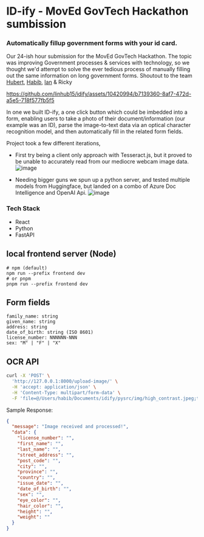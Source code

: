 # ID-ify - MovEd GovTech Hackathon sumbission 

### Automatically fillup government forms with your id card.

Our 24-ish hour submission for the MovEd GovTech Hackathon.
The topic was improving Government processes & services with technology, so we thought we'd attempt to solve the ever tedious process of manually filling out the same information on long government forms.
Shoutout to the team [Hubert](https://github.com/linhub15), [Habib](https://github.com/habibrahmanbd), [Ian](https://github.com/ianrbaguio) & Ricky

https://github.com/linhub15/idify/assets/10420994/b7139360-8af7-472d-a5e5-718f577fb5f5

In one we built ID-ify, a one click button which could be imbedded into a form, enabling users to take a photo of their document/information (our example was an ID), parse the image-to-text data via an optical character recognition model, and then automatically fill in the related form fields.

Project took a few different iterations, 
- First try being a client only approach with Tesseract.js, but it proved to be unable to accurately read from our mediocre webcam image data.
![image](https://github.com/devhmac/idify/assets/52307383/cfb2ca49-15aa-415b-9417-b730f8f37835)

- Needing bigger guns we spun up a python server, and tested multiple models from Huggingface, but landed on a combo of Azure Doc Intelligence and OpenAI Api.
![image](https://github.com/devhmac/idify/assets/52307383/07869e74-8bc9-4b0a-899e-bfe02a519fe0)

### Tech Stack 
- React
- Python
- FastAPI



## local frontend server (Node)

```
# npm (default)
npm run --prefix frontend dev
# or pnpm
pnpm run --prefix frontend dev
```

## Form fields

```
family_name: string
given_name: string
address: string
date_of_birth: string (ISO 8601)
license_number: NNNNNN-NNN
sex: "M" | "F" | "X"
```

## OCR API

```bash
curl -X 'POST' \
  'http://127.0.0.1:8000/upload-image/' \
  -H 'accept: application/json' \
  -H 'Content-Type: multipart/form-data' \
  -F 'file=@/Users/habib/Documents/idify/pysrc/img/high_contrast.jpeg;type=image/jpeg'  
```

Sample Response:

```json
{
  "message": "Image received and processed!",
  "data": {
    "license_number": "",
    "first_name": "",
    "last_name": "",
    "street_address": "",
    "post_code": "",
    "city": "",
    "province": "",
    "country": "",
    "issue_date": "",
    "date_of_birth": "",
    "sex": "",
    "eye_color": "",
    "hair_color": "",
    "height": "",
    "weight": ""
  }
}
```
